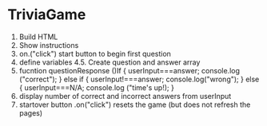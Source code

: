 # TriviaGame
1. Build HTML
2. Show instructions
3. on.("click") start button to begin first question
4. define variables
4.5. Create question and answer array
5. fucntion questionResponse ()If {
    userInput===answer;
    console.log ("correct");
}
else if {
    userInput!===answer;
    console.log("wrong");
}
else {
    userInput===N/A;
    console.log ("time's up!);
}
6. display number of correct and incorrect answers from userInput
7. startover button .on("click") resets the game (but does not refresh the pages)
